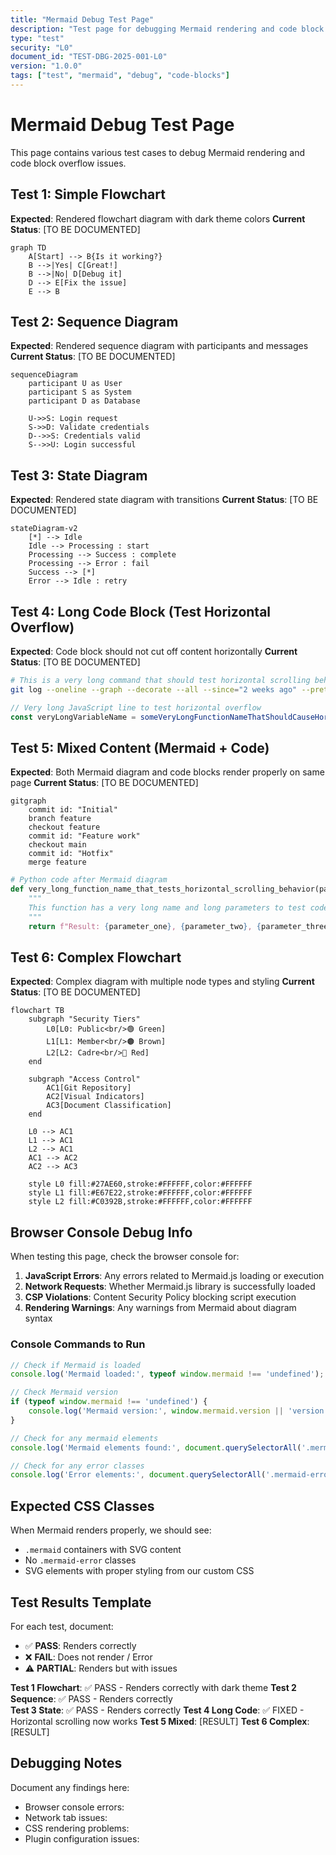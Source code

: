 ```yaml
---
title: "Mermaid Debug Test Page"
description: "Test page for debugging Mermaid rendering and code block overflow issues"
type: "test"
security: "L0"
document_id: "TEST-DBG-2025-001-L0"
version: "1.0.0"
tags: ["test", "mermaid", "debug", "code-blocks"]
---
```


# Mermaid Debug Test Page

This page contains various test cases to debug Mermaid rendering and code block overflow issues.

## Test 1: Simple Flowchart

**Expected**: Rendered flowchart diagram with dark theme colors
**Current Status**: [TO BE DOCUMENTED]

```mermaid
graph TD
    A[Start] --> B{Is it working?}
    B -->|Yes| C[Great!]
    B -->|No| D[Debug it]
    D --> E[Fix the issue]
    E --> B
```

## Test 2: Sequence Diagram

**Expected**: Rendered sequence diagram with participants and messages
**Current Status**: [TO BE DOCUMENTED]

```mermaid
sequenceDiagram
    participant U as User
    participant S as System
    participant D as Database

    U->>S: Login request
    S->>D: Validate credentials
    D-->>S: Credentials valid
    S-->>U: Login successful
```

## Test 3: State Diagram

**Expected**: Rendered state diagram with transitions
**Current Status**: [TO BE DOCUMENTED]

```mermaid
stateDiagram-v2
    [*] --> Idle
    Idle --> Processing : start
    Processing --> Success : complete
    Processing --> Error : fail
    Success --> [*]
    Error --> Idle : retry
```

## Test 4: Long Code Block (Test Horizontal Overflow)

**Expected**: Code block should not cut off content horizontally
**Current Status**: [TO BE DOCUMENTED]

```bash
# This is a very long command that should test horizontal scrolling behavior in code blocks
git log --oneline --graph --decorate --all --since="2 weeks ago" --pretty=format:"%C(yellow)%h%C(reset) - %C(green)(%cr)%C(reset) %s %C(bold blue)<%an>%C(reset)%C(red)%d%C(reset)"
```

```javascript
// Very long JavaScript line to test horizontal overflow
const veryLongVariableName = someVeryLongFunctionNameThatShouldCauseHorizontalScrolling('with', 'multiple', 'parameters', 'that', 'extend', 'beyond', 'normal', 'viewport', 'width');
```

## Test 5: Mixed Content (Mermaid + Code)

**Expected**: Both Mermaid diagram and code blocks render properly on same page
**Current Status**: [TO BE DOCUMENTED]

```mermaid
gitgraph
    commit id: "Initial"
    branch feature
    checkout feature
    commit id: "Feature work"
    checkout main
    commit id: "Hotfix"
    merge feature
```

```python
# Python code after Mermaid diagram
def very_long_function_name_that_tests_horizontal_scrolling_behavior(parameter_one, parameter_two, parameter_three):
    """
    This function has a very long name and long parameters to test code block overflow.
    """
    return f"Result: {parameter_one}, {parameter_two}, {parameter_three}"
```

## Test 6: Complex Flowchart

**Expected**: Complex diagram with multiple node types and styling
**Current Status**: [TO BE DOCUMENTED]

```mermaid
flowchart TB
    subgraph "Security Tiers"
        L0[L0: Public<br/>🟢 Green]
        L1[L1: Member<br/>🟤 Brown]
        L2[L2: Cadre<br/>🔴 Red]
    end

    subgraph "Access Control"
        AC1[Git Repository]
        AC2[Visual Indicators]
        AC3[Document Classification]
    end

    L0 --> AC1
    L1 --> AC1
    L2 --> AC1
    AC1 --> AC2
    AC2 --> AC3

    style L0 fill:#27AE60,stroke:#FFFFFF,color:#FFFFFF
    style L1 fill:#E67E22,stroke:#FFFFFF,color:#FFFFFF
    style L2 fill:#C0392B,stroke:#FFFFFF,color:#FFFFFF
```

## Browser Console Debug Info

When testing this page, check the browser console for:

1. **JavaScript Errors**: Any errors related to Mermaid.js loading or execution
2. **Network Requests**: Whether Mermaid.js library is successfully loaded
3. **CSP Violations**: Content Security Policy blocking script execution
4. **Rendering Warnings**: Any warnings from Mermaid about diagram syntax

### Console Commands to Run

```javascript
// Check if Mermaid is loaded
console.log('Mermaid loaded:', typeof window.mermaid !== 'undefined');

// Check Mermaid version
if (typeof window.mermaid !== 'undefined') {
    console.log('Mermaid version:', window.mermaid.version || 'version unknown');
}

// Check for any mermaid elements
console.log('Mermaid elements found:', document.querySelectorAll('.mermaid').length);

// Check for any error classes
console.log('Error elements:', document.querySelectorAll('.mermaid-error').length);
```

## Expected CSS Classes

When Mermaid renders properly, we should see:

- `.mermaid` containers with SVG content
- No `.mermaid-error` classes
- SVG elements with proper styling from our custom CSS

## Test Results Template

For each test, document:

- ✅ **PASS**: Renders correctly
- ❌ **FAIL**: Does not render / Error
- ⚠️ **PARTIAL**: Renders but with issues

**Test 1 Flowchart**: ✅ PASS - Renders correctly with dark theme
**Test 2 Sequence**: ✅ PASS - Renders correctly  
**Test 3 State**: ✅ PASS - Renders correctly
**Test 4 Long Code**: ✅ FIXED - Horizontal scrolling now works
**Test 5 Mixed**: [RESULT]
**Test 6 Complex**: [RESULT]

## Debugging Notes

Document any findings here:

- Browser console errors:
- Network tab issues:
- CSS rendering problems:
- Plugin configuration issues:
